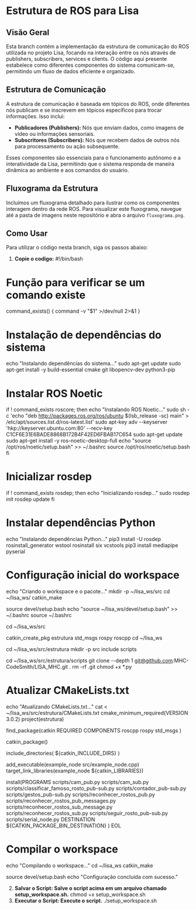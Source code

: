 # Estrutura de ROS para Lisa

## Visão Geral
Esta branch contém a implementação da estrutura de comunicação do ROS utilizada no projeto Lisa, focando na interação entre os nós através de publishers, subscribers, services e clients. O código aqui presente estabelece como diferentes componentes do sistema comunicam-se, permitindo um fluxo de dados eficiente e organizado.

## Estrutura de Comunicação
A estrutura de comunicação é baseada em tópicos do ROS, onde diferentes nós publicam e se inscrevem em tópicos específicos para trocar informações. Isso inclui:

- **Publicadores (Publishers):** Nós que enviam dados, como imagens de vídeo ou informações sensoriais.
- **Subscritores (Subscribers):** Nós que recebem dados de outros nós para processamento ou ação subsequente.

Esses componentes são essenciais para o funcionamento autônomo e a interatividade da Lisa, permitindo que o sistema responda de maneira dinâmica ao ambiente e aos comandos do usuário.

## Fluxograma da Estrutura
Incluímos um fluxograma detalhado para ilustrar como os componentes interagem dentro da rede ROS. Para visualizar este fluxograma, navegue até a pasta de imagens neste repositório e abra o arquivo `fluxograma.png`.

## Como Usar
Para utilizar o código nesta branch, siga os passos abaixo:
1. **Copie o codigo:**
#!/bin/bash

# Função para verificar se um comando existe
command_exists() {
    command -v "$1" >/dev/null 2>&1
}

# Instalação de dependências do sistema
echo "Instalando dependências do sistema..."
sudo apt-get update
sudo apt-get install -y build-essential cmake git libopencv-dev python3-pip

# Instalar ROS Noetic
if ! command_exists roscore; then
    echo "Instalando ROS Noetic..."
    sudo sh -c 'echo "deb http://packages.ros.org/ros/ubuntu $(lsb_release -sc) main" > /etc/apt/sources.list.d/ros-latest.list'
    sudo apt-key adv --keyserver 'hkp://keyserver.ubuntu.com:80' --recv-key C1CF6E31E6BADE8868B172B4F42ED6FBAB17C654
    sudo apt-get update
    sudo apt-get install -y ros-noetic-desktop-full
    echo "source /opt/ros/noetic/setup.bash" >> ~/.bashrc
    source /opt/ros/noetic/setup.bash
fi

# Inicializar rosdep
if ! command_exists rosdep; then
    echo "Inicializando rosdep..."
    sudo rosdep init
    rosdep update
fi

# Instalar dependências Python
echo "Instalando dependências Python..."
pip3 install -U rosdep rosinstall_generator wstool rosinstall six vcstools
pip3 install mediapipe pyserial

# Configuração inicial do workspace
echo "Criando o workspace e o pacote..."
mkdir -p ~/lisa_ws/src
cd ~/lisa_ws/
catkin_make

source devel/setup.bash
echo "source ~/lisa_ws/devel/setup.bash" >> ~/.bashrc
source ~/.bashrc

cd ~/lisa_ws/src

catkin_create_pkg estrutura std_msgs rospy roscpp
cd ~/lisa_ws

cd ~/lisa_ws/src/estrutura
mkdir -p src include scripts

cd ~/lisa_ws/src/estrutura/scripts
git clone --depth 1 git@github.com:MHC-CodeSmith/LISA_MHC.git .
rm -rf .git
chmod +x *.py

# Atualizar CMakeLists.txt
echo "Atualizando CMakeLists.txt..."
cat <<EOL > ~/lisa_ws/src/estrutura/CMakeLists.txt
cmake_minimum_required(VERSION 3.0.2)
project(estrutura)

find_package(catkin REQUIRED COMPONENTS
  roscpp
  rospy
  std_msgs
)

catkin_package()

include_directories(
  \${catkin_INCLUDE_DIRS}
)

add_executable(example_node src/example_node.cpp)
target_link_libraries(example_node \${catkin_LIBRARIES})

install(PROGRAMS
    scripts/cam_pub.py
    scripts/cam_sub.py
    scripts/classificar_famoso_rosto_pub-sub.py
    scripts/contador_pub-sub.py
    scripts/gestos_pub-sub.py
    scripts/reconhecer_rostos_pub.py
    scripts/reconhecer_rostos_pub_messages.py
    scripts/reconhecer_rostos_sub_message.py
    scripts/reconhecer_rostos_sub.py
    scripts/seguir_rosto_pub-sub.py
    scripts/serial_node.py
    DESTINATION \${CATKIN_PACKAGE_BIN_DESTINATION}
)
EOL

# Compilar o workspace
echo "Compilando o workspace..."
cd ~/lisa_ws
catkin_make

source devel/setup.bash
echo "Configuração concluída com sucesso."

2. **Salvar o Script: Salve o script acima em um arquivo chamado setup_workspace.sh.**
chmod +x setup_workspace.sh
3. **Executar o Script: Execute o script.**
./setup_workspace.sh

